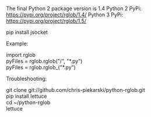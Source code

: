 The final Python 2 package version is 1.4
Python 2 PyPi: https://pypi.org/project/rglob/1.4/
Python 3 PyPi: https://pypi.org/project/rglob/1.5/

pip install jsocket

Example:

import rglob  
pyFiles = rglob.rglob("/", "\*.py")  
pyFiles = rglob.rglob_("\*.py")  

Troubleshooting:

git clone git://github.com/chris-piekarski/python-rglob.git  
pip install lettuce  
cd ~/python-rglob  
lettuce
